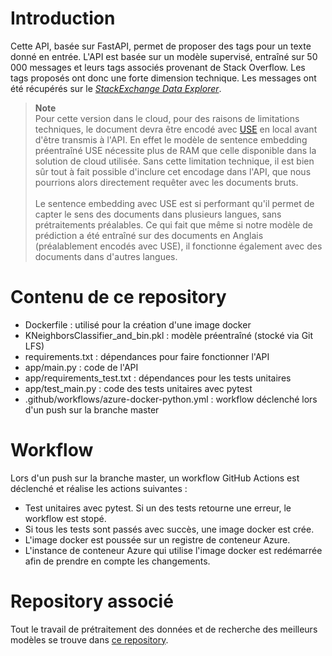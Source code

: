 # **Introduction**
Cette API, basée sur FastAPI, permet de proposer des tags pour un texte donné en entrée. L'API est basée sur un modèle supervisé, entraîné sur 50 000 messages et leurs tags associés provenant de Stack Overflow. Les tags proposés ont donc une forte dimension technique. Les messages ont été récupérés sur le [*StackExchange Data Explorer*](https://data.stackexchange.com/stackoverflow/query/new).
> **Note**<br>
Pour cette version dans le cloud, pour des raisons de limitations techniques, le document devra être encodé avec [USE](https://tfhub.dev/google/universal-sentence-encoder/4) en local avant d'être transmis à l'API. En effet le modèle de sentence embedding préentraîné USE nécessite plus de RAM que celle disponible dans la solution de cloud utilisée. Sans cette limitation technique, il est bien sûr tout à fait possible d'inclure cet encodage dans l'API, que nous pourrions alors directement requêter avec les documents bruts.
<br><br>
Le sentence embedding avec USE est si performant qu'il permet de capter le sens des documents dans plusieurs langues, sans prétraitements préalables. Ce qui fait que même si notre modèle de prédiction a été entraîné sur des documents en Anglais (préalablement encodés avec USE), il fonctionne également avec des documents dans d'autres langues.

# **Contenu de ce repository**
- Dockerfile : utilisé pour la création d'une image docker
- KNeighborsClassifier_and_bin.pkl : modèle préentraîné (stocké via Git LFS)
- requirements.txt : dépendances pour faire fonctionner l'API
- app/main.py : code de l'API
- app/requirements_test.txt : dépendances pour les tests unitaires
- app/test_main.py : code des tests unitaires avec pytest
- .github/workflows/azure-docker-python.yml : workflow déclenché lors d'un push sur la branche master

# **Workflow**
Lors d'un push sur la branche master, un workflow GitHub Actions est déclenché et réalise les actions suivantes : 
- Test unitaires avec pytest. Si un des tests retourne une erreur, le workflow est stopé.
- Si tous les tests sont passés avec succès, une image docker est crée.
- L'image docker est poussée sur un registre de conteneur Azure.
- L'instance de conteneur Azure qui utilise l'image docker est redémarrée afin de prendre en compte les changements.

# **Repository associé**
Tout le travail de prétraitement des données et de recherche des meilleurs modèles se trouve dans [ce repository](https://github.com/BiGHeaDMaX/OCR-Projet-5).
